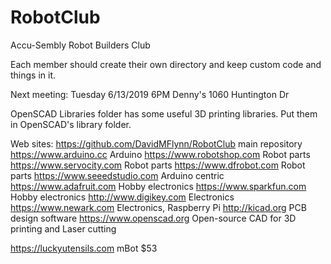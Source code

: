 # RobotClub
 Accu-Sembly Robot Builders Club

Each member should create their own directory and keep custom code and things in it.

Next meeting: Tuesday 6/13/2019 6PM Denny's 1060 Huntington Dr

OpenSCAD Libraries folder has some useful 3D printing libraries.  Put them in OpenSCAD's library folder.

Web sites:
https://github.com/DavidMFlynn/RobotClub   main repository
https://www.arduino.cc                 Arduino 
https://www.robotshop.com              Robot parts
https://www.servocity.com              Robot parts
https://www.dfrobot.com                Robot parts
https://www.seeedstudio.com            Arduino centric
https://www.adafruit.com               Hobby electronics
https://www.sparkfun.com               Hobby electronics
http://www.digikey.com                 Electronics
https://www.newark.com                 Electronics, Raspberry Pi
http://kicad.org                       PCB design software
https://www.openscad.org               Open-source CAD for 3D printing and Laser cutting

https://luckyutensils.com              mBot $53
